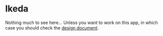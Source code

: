 Ikeda
=====

Nothing much to see here… Unless you want to work on this app, in which case you should check the [design document](http://htmlpreview.github.com/?https://github.com/irrationalfab/Ikeda/blob/master/Design/requirements.html).
